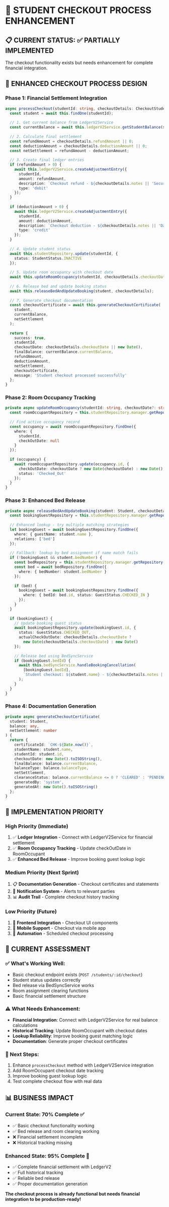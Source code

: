 # 🏨 STUDENT CHECKOUT PROCESS ENHANCEMENT

## 📋 CURRENT STATUS: ✅ PARTIALLY IMPLEMENTED

The checkout functionality exists but needs enhancement for complete financial integration.

## 🎯 ENHANCED CHECKOUT PROCESS DESIGN

### **Phase 1: Financial Settlement Integration**

```typescript
async processCheckout(studentId: string, checkoutDetails: CheckoutStudentDto) {
  const student = await this.findOne(studentId);
  
  // 1. Get current balance from LedgerV2Service
  const currentBalance = await this.ledgerV2Service.getStudentBalance(studentId);
  
  // 2. Calculate final settlement
  const refundAmount = checkoutDetails.refundAmount || 0;
  const deductionAmount = checkoutDetails.deductionAmount || 0;
  const netSettlement = refundAmount - deductionAmount;
  
  // 3. Create final ledger entries
  if (refundAmount > 0) {
    await this.ledgerV2Service.createAdjustmentEntry({
      studentId,
      amount: refundAmount,
      description: `Checkout refund - ${checkoutDetails.notes || 'Security deposit'}`,
      type: 'debit'
    });
  }
  
  if (deductionAmount > 0) {
    await this.ledgerV2Service.createAdjustmentEntry({
      studentId,
      amount: deductionAmount,
      description: `Checkout deduction - ${checkoutDetails.notes || 'Damages/utilities'}`,
      type: 'credit'
    });
  }
  
  // 4. Update student status
  await this.studentRepository.update(studentId, {
    status: StudentStatus.INACTIVE
  });
  
  // 5. Update room occupancy with checkout date
  await this.updateRoomOccupancy(studentId, checkoutDetails.checkoutDate);
  
  // 6. Release bed and update booking status
  await this.releaseBedAndUpdateBooking(student, checkoutDetails);
  
  // 7. Generate checkout documentation
  const checkoutCertificate = await this.generateCheckoutCertificate(
    student, 
    currentBalance, 
    netSettlement
  );
  
  return {
    success: true,
    studentId,
    checkoutDate: checkoutDetails.checkoutDate || new Date(),
    finalBalance: currentBalance.currentBalance,
    refundAmount,
    deductionAmount,
    netSettlement,
    checkoutCertificate,
    message: 'Student checkout processed successfully'
  };
}
```

### **Phase 2: Room Occupancy Tracking**

```typescript
private async updateRoomOccupancy(studentId: string, checkoutDate?: string) {
  const roomOccupantRepository = this.studentRepository.manager.getRepository(RoomOccupant);
  
  // Find active occupancy record
  const occupancy = await roomOccupantRepository.findOne({
    where: { 
      studentId, 
      checkOutDate: null 
    }
  });
  
  if (occupancy) {
    await roomOccupantRepository.update(occupancy.id, {
      checkOutDate: checkoutDate ? new Date(checkoutDate) : new Date(),
      status: 'Checked_Out'
    });
  }
}
```

### **Phase 3: Enhanced Bed Release**

```typescript
private async releaseBedAndUpdateBooking(student: Student, checkoutDetails: CheckoutStudentDto) {
  const bookingGuestRepository = this.studentRepository.manager.getRepository(BookingGuest);
  
  // Enhanced lookup - try multiple matching strategies
  let bookingGuest = await bookingGuestRepository.findOne({
    where: { guestName: student.name },
    relations: ['bed']
  });
  
  // Fallback: lookup by bed assignment if name match fails
  if (!bookingGuest && student.bedNumber) {
    const bedRepository = this.studentRepository.manager.getRepository(Bed);
    const bed = await bedRepository.findOne({
      where: { bedNumber: student.bedNumber }
    });
    
    if (bed) {
      bookingGuest = await bookingGuestRepository.findOne({
        where: { bedId: bed.id, status: GuestStatus.CHECKED_IN }
      });
    }
  }
  
  if (bookingGuest) {
    // Update booking guest status
    await bookingGuestRepository.update(bookingGuest.id, {
      status: GuestStatus.CHECKED_OUT,
      actualCheckOutDate: checkoutDetails.checkoutDate ? 
        new Date(checkoutDetails.checkoutDate) : new Date()
    });
    
    // Release bed using BedSyncService
    if (bookingGuest.bedId) {
      await this.bedSyncService.handleBookingCancellation(
        [bookingGuest.bedId], 
        `Student checkout: ${student.name} - ${checkoutDetails.notes || 'Regular checkout'}`
      );
    }
  }
}
```

### **Phase 4: Documentation Generation**

```typescript
private async generateCheckoutCertificate(
  student: Student, 
  balance: any, 
  netSettlement: number
) {
  return {
    certificateId: `CHK-${Date.now()}`,
    studentName: student.name,
    studentId: student.id,
    checkoutDate: new Date().toISOString(),
    finalBalance: balance.currentBalance,
    balanceType: balance.balanceType,
    netSettlement,
    clearanceStatus: balance.currentBalance <= 0 ? 'CLEARED' : 'PENDING',
    generatedBy: 'system',
    generatedAt: new Date().toISOString()
  };
}
```

## 🔧 IMPLEMENTATION PRIORITY

### **High Priority (Immediate)**
1. ✅ **Ledger Integration** - Connect with LedgerV2Service for financial settlement
2. ✅ **Room Occupancy Tracking** - Update checkOutDate in RoomOccupant
3. ✅ **Enhanced Bed Release** - Improve booking guest lookup logic

### **Medium Priority (Next Sprint)**
1. 📋 **Documentation Generation** - Checkout certificates and statements
2. 🔔 **Notification System** - Alerts to relevant parties
3. 📊 **Audit Trail** - Complete checkout history tracking

### **Low Priority (Future)**
1. 🎨 **Frontend Integration** - Checkout UI components
2. 📱 **Mobile Support** - Checkout via mobile app
3. 🤖 **Automation** - Scheduled checkout processing

## 🎯 CURRENT ASSESSMENT

### **✅ What's Working Well:**
- Basic checkout endpoint exists (`POST /students/:id/checkout`)
- Student status updates correctly
- Bed release via BedSyncService works
- Room assignment clearing functions
- Basic financial settlement structure

### **⚠️ What Needs Enhancement:**
- **Financial Integration**: Connect with LedgerV2Service for real balance calculations
- **Historical Tracking**: Update RoomOccupant with checkout dates
- **Lookup Reliability**: Improve booking guest matching logic
- **Documentation**: Generate proper checkout certificates

### **🚀 Next Steps:**
1. Enhance `processCheckout` method with LedgerV2Service integration
2. Add RoomOccupant checkout date tracking
3. Improve booking guest lookup logic
4. Test complete checkout flow with real data

## 📊 BUSINESS IMPACT

### **Current State**: 70% Complete ✅
- ✅ Basic checkout functionality working
- ✅ Bed release and room clearing working
- ❌ Financial settlement incomplete
- ❌ Historical tracking missing

### **Enhanced State**: 95% Complete 🎯
- ✅ Complete financial settlement with LedgerV2
- ✅ Full historical tracking
- ✅ Reliable bed release
- ✅ Proper documentation generation

**The checkout process is already functional but needs financial integration to be production-ready!**